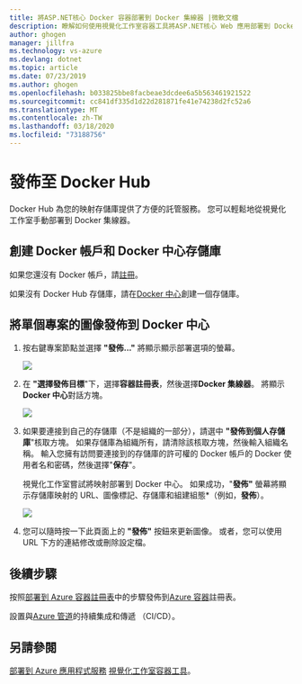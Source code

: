```yaml
---
title: 將ASP.NET核心 Docker 容器部署到 Docker 集線器 |微軟文檔
description: 瞭解如何使用視覺化工作室容器工具將ASP.NET核心 Web 應用部署到 Docker Hub
author: ghogen
manager: jillfra
ms.technology: vs-azure
ms.devlang: dotnet
ms.topic: article
ms.date: 07/23/2019
ms.author: ghogen
ms.openlocfilehash: b033825bbe8facbeae3dcdee6a5b563461921522
ms.sourcegitcommit: cc841df335d1d22d281871fe41e74238d2fc52a6
ms.translationtype: MT
ms.contentlocale: zh-TW
ms.lasthandoff: 03/18/2020
ms.locfileid: "73188756"
---
```

# <a name="deploy-to-docker-hub"></a>發佈至 Docker Hub

Docker Hub 為您的映射存儲庫提供了方便的託管服務。 您可以輕鬆地從視覺化工作室手動部署到 Docker 集線器。

## <a name="create-a-docker-account-and-docker-hub-repository"></a>創建 Docker 帳戶和 Docker 中心存儲庫

如果您還沒有 Docker 帳戶，請[註冊](https://hub.docker.com/signup)。

如果沒有 Docker Hub 存儲庫，請在[Docker 中心](https://hub.docker.com/)創建一個存儲庫。

## <a name="publish-the-image-for-a-single-project-to-docker-hub"></a>將單個專案的圖像發佈到 Docker 中心

1. 按右鍵專案節點並選擇 **"發佈..."** 將顯示顯示部署選項的螢幕。

   ![](media/deploy-docker-hub/container-tools-docker-hub-deploy.png)

1. 在 **"選擇發佈目標**"下，選擇**容器註冊表**，然後選擇**Docker 集線器**。 將顯示**Docker 中心**對話方塊。

   ![](media/deploy-docker-hub/container-tools-docker-hub-credentials.png)

1. 如果要連接到自己的存儲庫（不是組織的一部分），請選中 **"發佈到個人存儲庫**"核取方塊。 如果存儲庫為組織所有，請清除該核取方塊，然後輸入組織名稱。 輸入您擁有訪問要連接到的存儲庫的許可權的 Docker 帳戶的 Docker 使用者名和密碼，然後選擇"**保存**"。  

   視覺化工作室嘗試將映射部署到 Docker 中心。  如果成功，"**發佈"** 螢幕將顯示存儲庫映射的 URL、圖像標記、存儲庫和組建組態*（例如，**發佈**）。

   ![](media/deploy-docker-hub/container-tools-docker-hub-finished.png)

1. 您可以隨時按一下此頁面上的 **"發佈"** 按鈕來更新圖像。  或者，您可以使用 URL 下方的連結修改或刪除設定檔。

## <a name="next-steps"></a>後續步驟

按照[部署到 Azure 容器註冊表](hosting-web-apps-in-docker.md)中的步驟發佈到[Azure 容器](/azure/container-registry/)註冊表。

設置與[Azure 管道](/azure/devops/pipelines/?view=azure-devops)的持續集成和傳遞 （CI/CD）。

## <a name="see-also"></a>另請參閱

[部署到 Azure 應用程式服務](deploy-app-service.md)
[視覺化工作室容器工具](/visualstudio/containers/)。